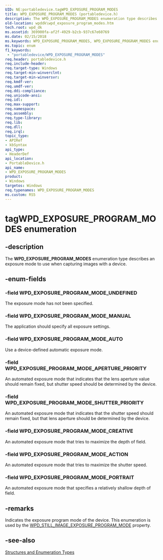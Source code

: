 ```yaml
---
UID: NE:portabledevice.tagWPD_EXPOSURE_PROGRAM_MODES
title: WPD_EXPOSURE_PROGRAM_MODES (portabledevice.h)
description: The WPD_EXPOSURE_PROGRAM_MODES enumeration type describes an exposure mode to use when capturing images with a device.
old-location: wpddk\wpd_exposure_program_modes.htm
tech.root: wpd_dk
ms.assetid: 369900fa-af2f-4929-b2cb-937c67e60769
ms.date: 02/15/2018
ms.keywords: WPD_EXPOSURE_PROGRAM_MODES, WPD_EXPOSURE_PROGRAM_MODES enumeration, WPD_EXPOSURE_PROGRAM_MODE_ACTION, WPD_EXPOSURE_PROGRAM_MODE_APERTURE_PRIORITY, WPD_EXPOSURE_PROGRAM_MODE_AUTO, WPD_EXPOSURE_PROGRAM_MODE_CREATIVE, WPD_EXPOSURE_PROGRAM_MODE_MANUAL, WPD_EXPOSURE_PROGRAM_MODE_PORTRAIT, WPD_EXPOSURE_PROGRAM_MODE_SHUTTER_PRIORITY, WPD_EXPOSURE_PROGRAM_MODE_UNDEFINED, enumeration, portabledevice/WPD_EXPOSURE_PROGRAM_MODES, portabledevice/WPD_EXPOSURE_PROGRAM_MODE_ACTION, portabledevice/WPD_EXPOSURE_PROGRAM_MODE_APERTURE_PRIORITY, portabledevice/WPD_EXPOSURE_PROGRAM_MODE_AUTO, portabledevice/WPD_EXPOSURE_PROGRAM_MODE_CREATIVE, portabledevice/WPD_EXPOSURE_PROGRAM_MODE_MANUAL, portabledevice/WPD_EXPOSURE_PROGRAM_MODE_PORTRAIT, portabledevice/WPD_EXPOSURE_PROGRAM_MODE_SHUTTER_PRIORITY, portabledevice/WPD_EXPOSURE_PROGRAM_MODE_UNDEFINED, tagWPD_EXPOSURE_PROGRAM_MODES, wpddk.wpd_exposure_program_modes
ms.topic: enum
f1_keywords:
 - "portabledevice/WPD_EXPOSURE_PROGRAM_MODES"
req.header: portabledevice.h
req.include-header: 
req.target-type: Windows
req.target-min-winverclnt: 
req.target-min-winversvr: 
req.kmdf-ver: 
req.umdf-ver: 
req.ddi-compliance: 
req.unicode-ansi: 
req.idl: 
req.max-support: 
req.namespace: 
req.assembly: 
req.type-library: 
req.lib: 
req.dll: 
req.irql: 
topic_type:
- APIRef
- kbSyntax
api_type:
- HeaderDef
api_location:
- PortableDevice.h
api_name:
- WPD_EXPOSURE_PROGRAM_MODES
product:
- Windows
targetos: Windows
req.typenames: WPD_EXPOSURE_PROGRAM_MODES
ms.custom: RS5
---
```


# tagWPD_EXPOSURE_PROGRAM_MODES enumeration


## -description



The <b>WPD_EXPOSURE_PROGRAM_MODES</b> enumeration type describes an exposure mode to use when capturing images with a device.




## -enum-fields




### -field WPD_EXPOSURE_PROGRAM_MODE_UNDEFINED

The exposure mode has not been specified.


### -field WPD_EXPOSURE_PROGRAM_MODE_MANUAL

The application should specify all exposure settings.


### -field WPD_EXPOSURE_PROGRAM_MODE_AUTO

Use a device-defined automatic exposure mode.


### -field WPD_EXPOSURE_PROGRAM_MODE_APERTURE_PRIORITY

An automated exposure mode that indicates that the lens aperture value should remain fixed, but shutter speed should be determined by the device.


### -field WPD_EXPOSURE_PROGRAM_MODE_SHUTTER_PRIORITY

An automated exposure mode that indicates that the shutter speed should remain fixed, but that lens aperture should be determined by the device.


### -field WPD_EXPOSURE_PROGRAM_MODE_CREATIVE

An automated exposure mode that tries to maximize the depth of field.


### -field WPD_EXPOSURE_PROGRAM_MODE_ACTION

An automated exposure mode that tries to maximize the shutter speed.


### -field WPD_EXPOSURE_PROGRAM_MODE_PORTRAIT

An automated exposure mode that specifies a relatively shallow depth of field.


## -remarks



Indicates the exposure program mode of the device. This enumeration is used by the <a href="https://docs.microsoft.com/windows/desktop/wpd_sdk/still-image-properties">WPD_STILL_IMAGE_EXPOSURE_PROGRAM_MODE</a> property.




## -see-also




<a href="https://docs.microsoft.com/previous-versions/windows/hardware/drivers/ff597672(v=vs.85)">Structures and Enumeration Types</a>
 

 

